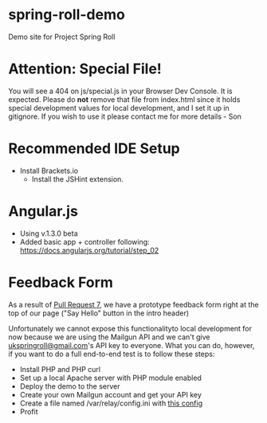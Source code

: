 spring-roll-demo
================

Demo site for Project Spring Roll

Attention: Special File!
========================

You will see a 404 on js/special.js in your Browser Dev Console. It is expected. Please do **not** remove that file from index.html since it holds special development values for local development, and I set it up in gitignore. If you wish to use it please contact me for more details - Son

Recommended IDE Setup
=====================
 - Install Brackets.io
    - Install the JSHint extension.

Angular.js
==========
 - Using v.1.3.0 beta
 - Added basic app + controller following: https://docs.angularjs.org/tutorial/step_02

Feedback Form
=============

As a result of [Pull Request 7](https://github.com/famanson/spring-roll-demo/pull/7), we have a prototype feedback form right at the top of our page ("Say Hello" button in the intro header)

Unfortunately we cannot expose this functionalityto local development for now because we are using the Mailgun API and we can't give ukspringroll@gmail.com's API key to everyone. What you can do, however, if you want to do a full end-to-end test is to follow these steps:

- Install PHP and PHP curl
- Set up a local Apache server with PHP module enabled
- Deploy the demo to the server
- Create your own Mailgun account and get your API key
- Create a file named /var/relay/config.ini with [this config](https://gist.github.com/famanson/b36a1273f7c35adffc83)
- Profit